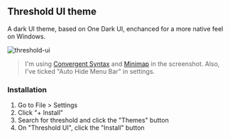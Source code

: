 ## Threshold UI theme

A dark UI theme, based on One Dark UI, enchanced for a more native feel on Windows.

![threshold-ui](https://raw.githubusercontent.com/binaryfunt/threshold-ui/master/screenshots/screenshot2.PNG)

> I'm using [Convergent Syntax](https://github.com/binaryfunt/convergent-syntax) and [Minimap](https://atom.io/packages/minimap) in the screenshot. Also, I've ticked "Auto Hide Menu Bar" in settings.

### Installation

1. Go to File > Settings
1. Click "+ Install"
1. Search for threshold and click the "Themes" button
1. On "Threshold UI", click the "Install" button


<!-- ### Settings

In the theme settings you can switch between 3 __Layout Modes__:

1. `Auto` (default) - In Auto mode, the UI and font size will automatically change based on the window size.
2. `Compact` - The UI stays compact to leave more space for the editor.
3. `Spacious` - The UI is expanded, giving some breathing room.

As well as change the __Font Size__ to scale the whole UI up or down. -->
